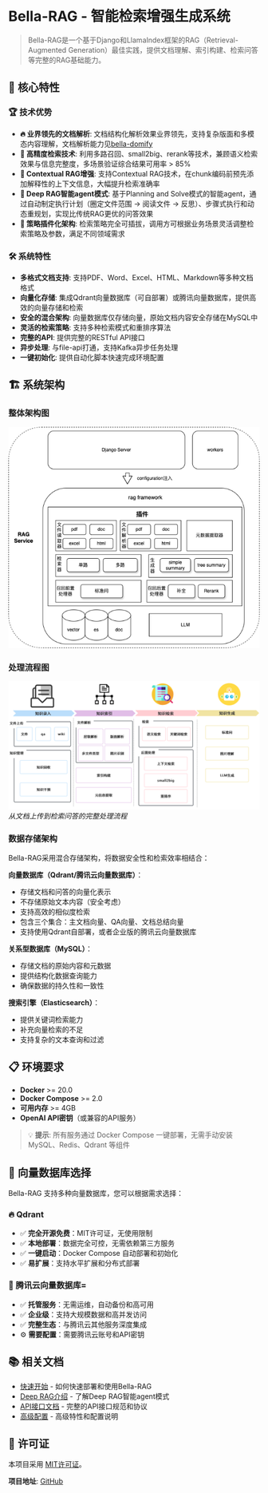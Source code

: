 # Bella-RAG - 智能检索增强生成系统

> Bella-RAG是一个基于Django和LlamaIndex框架的RAG（Retrieval-Augmented Generation）最佳实践，提供文档理解、索引构建、检索问答等完整的RAG基础能力。

## 🚀 核心特性

### 🏆 技术优势

- **🔥 业界领先的文档解析**: 文档结构化解析效果业界领先，支持复杂版面和多模态内容理解，文档解析能力见[bella-domify](../bella-domify/intro.md)
- **🎯 高精度检索技术**: 利用多路召回、small2big、rerank等技术，兼顾语义检索效果与信息完整度，多场景验证综合结果可用率 > 85%
- **🧠 Contextual RAG增强**: 支持Contextual RAG技术，在chunk编码前预先添加解释性的上下文信息，大幅提升检索准确率
- **🚀 Deep RAG智能agent模式**: 基于Planning and Solve模式的智能agent，通过自动制定执行计划（圈定文件范围 → 阅读文件 → 反思）、步骤式执行和动态重规划，实现比传统RAG更优的问答效果
- **🔧 策略插件化架构**: 检索策略完全可插拔，调用方可根据业务场景灵活调整检索策略及参数，满足不同领域需求

### 🛠️ 系统特性

- **多格式文档支持**: 支持PDF、Word、Excel、HTML、Markdown等多种文档格式
- **向量化存储**: 集成Qdrant向量数据库（可自部署）或腾讯向量数据库，提供高效的向量存储和检索
- **安全的混合架构**: 向量数据库仅存储向量，原始文档内容安全存储在MySQL中
- **灵活的检索策略**: 支持多种检索模式和重排序算法
- **完整的API**: 提供完整的RESTful API接口
- **异步处理**: 与file-api打通，支持Kafka异步任务处理
- **一键初始化**: 提供自动化脚本快速完成环境配置

## 🏗️ 系统架构
### 整体架构图

![框架图.png](assets/%E6%A1%86%E6%9E%B6%E5%9B%BE.png)


### 处理流程图
![流程图.png](assets/%E6%B5%81%E7%A8%8B%E5%9B%BE.png)
*从文档上传到检索问答的完整处理流程*



### 数据存储架构

Bella-RAG采用混合存储架构，将数据安全性和检索效率相结合：

**向量数据库（Qdrant/腾讯云向量数据库）**：
- 存储文档和问答的向量化表示
- 不存储原始文本内容（安全考虑）
- 支持高效的相似度检索
- 包含三个集合：主文档向量、QA向量、文档总结向量
- 支持使用Qdrant自部署，或者企业版的腾讯云向量数据库

**关系型数据库（MySQL）**：
- 存储文档的原始内容和元数据
- 提供结构化数据查询能力
- 确保数据的持久性和一致性

**搜索引擎（Elasticsearch）**：
- 提供关键词检索能力
- 补充向量检索的不足
- 支持复杂的文本查询和过滤

## 📋 环境要求

- **Docker** >= 20.0
- **Docker Compose** >= 2.0
- **可用内存** >= 4GB
- **OpenAI API密钥**（或兼容的API服务）

> 💡 **提示**: 所有服务通过 Docker Compose 一键部署，无需手动安装 MySQL、Redis、Qdrant 等组件

## 🎯 向量数据库选择

Bella-RAG 支持多种向量数据库，您可以根据需求选择：

### 🔥 Qdrant
- ✅ **完全开源免费**：MIT许可证，无使用限制
- ✅ **本地部署**：数据完全可控，无需依赖第三方服务
- ✅ **一键启动**：Docker Compose 自动部署和初始化
- ✅ **易扩展**：支持水平扩展和分布式部署

### 🏢 腾讯云向量数据库=
- ✅ **托管服务**：无需运维，自动备份和高可用
- ✅ **企业级**：支持大规模数据和高并发访问
- ✅ **完整生态**：与腾讯云其他服务深度集成
- ⚙️ **需要配置**：需要腾讯云账号和API密钥

## 📚 相关文档

- [快速开始](./usage.md) - 如何快速部署和使用Bella-RAG
- [Deep RAG介绍](./deep-rag.md) - 了解Deep RAG智能agent模式
- [API接口文档](./api.md) - 完整的API接口规范和协议
- [高级配置](./advanced.md) - 高级特性和配置说明

## 📄 许可证

本项目采用 [MIT许可证](https://opensource.org/licenses/MIT)。


**项目地址**: [GitHub](https://github.com/LianjiaTech/bella-rag)

